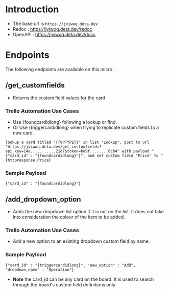 # Introduction

- The base url is `https://jviwoq.deta.dev`
- Redoc : https://jviwoq.deta.dev/redoc
- OpenAPI : https://jviwoq.deta.dev/docs

# Endpoints

The following endpoints are available on this micro :

## /get_customfields

- Returns the custom field values for the card


### Trello Automation Use Cases

- Use {foundcardidlong} following a lookup or find.
- Or Use {triggercardidlong} when trying to replicate custom fields to a new card.

`lookup a card titled "{{%PTYPE}}" in list "Lookup", post to url "https://jviwoq.deta.dev/get_customfields?api_key=14a...........21d7&token=be9f........6cb4" with payload "{"card_id" : "{foundcardidlong}"}", and set custom field "Price" to "{httpresponse.Price}`

### Sample Payload

`{"card_id" : "{foundcardidlong}"}`

## /add_dropdown_option

- Adds the new dropdown list option if it is not on the list. It does not take into consideration the colour of the item to be added.

### Trello Automation Use Cases

- Add a new option to an existing dropdown custom field by name.

### Sample Payload

`{"card_id" : "{triggercardidlong}", "new_option" : "Add", "dropdown_name" : "Operation"}`

- **Note** the card_id can be any card on the board. It is used to search through the board's custom field definitions only.
